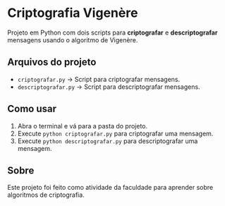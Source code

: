# Criptografia Vigenère

Projeto em Python com dois scripts para **criptografar** e **descriptografar** mensagens usando o algoritmo de Vigenère.

## Arquivos do projeto

- `criptografar.py` → Script para criptografar mensagens.
- `descriptografar.py` → Script para descriptografar mensagens.

## Como usar

1. Abra o terminal e vá para a pasta do projeto.
2. Execute `python criptografar.py` para criptografar uma mensagem.
3. Execute `python descriptografar.py` para descriptografar uma mensagem.

## Sobre

Este projeto foi feito como atividade da faculdade para aprender sobre algoritmos de criptografia.

